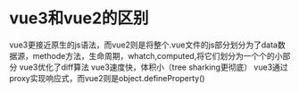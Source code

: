 # vue3和vue2的区别
vue3更接近原生的js语法，而vue2则是将整个.vue文件的js部分划分为了data数据源，methode方法，生命周期，whatch,computed,将它们划分为一个个的小部分
vue3优化了diff算法
vue3速度快，体积小（tree sharking更彻底）
vue3通过proxy实现响应式，而vue2则是object.defineProperty()